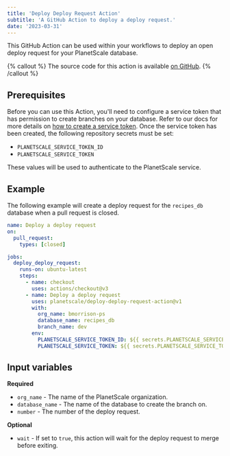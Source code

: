 ```yaml
---
title: 'Deploy Deploy Request Action'
subtitle: 'A GitHub Action to deploy a deploy request.'
date: '2023-03-31'
---
```


This GitHub Action can be used within your workflows to deploy an open deploy request for your PlanetScale database.

{% callout %}
The source code for this action is available [on GitHub](https://github.com/planetscale/deploy-deploy-request-action).
{% /callout %}

## Prerequisites

Before you can use this Action, you'll need to configure a service token that has permission to create branches on your database. Refer to our docs for more details on [how to create a service token](https://planetscale.com/docs/concepts/service-tokens). Once the service token has been created, the following repository secrets must be set:

- `PLANETSCALE_SERVICE_TOKEN_ID`
- `PLANETSCALE_SERVICE_TOKEN`

These values will be used to authenticate to the PlanetScale service.

## Example

The following example will create a deploy request for the `recipes_db` database when a pull request is closed.

```yml
name: Deploy a deploy request
on:
  pull_request:
    types: [closed]

jobs:
  deploy_deploy_request:
    runs-on: ubuntu-latest
    steps:
      - name: checkout
        uses: actions/checkout@v3
      - name: Deploy a deploy request
        uses: planetscale/deploy-deploy-request-action@v1
        with:
          org_name: bmorrison-ps
          database_name: recipes_db
          branch_name: dev
        env:
          PLANETSCALE_SERVICE_TOKEN_ID: ${{ secrets.PLANETSCALE_SERVICE_TOKEN_ID }}
          PLANETSCALE_SERVICE_TOKEN: ${{ secrets.PLANETSCALE_SERVICE_TOKEN }}
```

## Input variables

**Required**

- `org_name` - The name of the PlanetScale organization.
- `database_name` - The name of the database to create the branch on.
- `number` - The number of the deploy request.

**Optional**

- `wait` - If set to `true`, this action will wait for the deploy request to merge before exiting.
